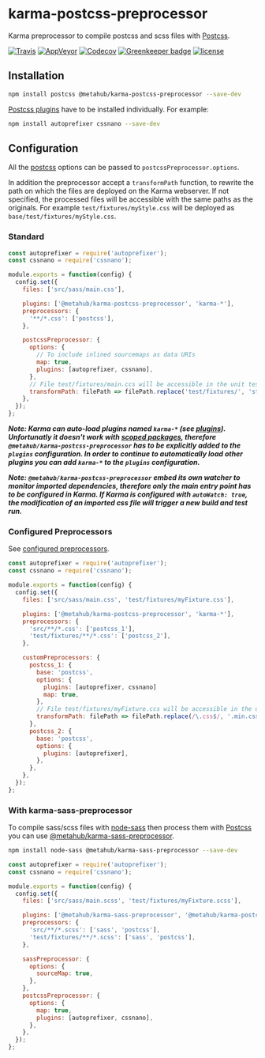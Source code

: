 # **karma-postcss-preprocessor**

Karma preprocessor to compile postcss and scss files with [Postcss](https://github.com/postcss/postcss).

[![Travis](https://img.shields.io/travis/pvdlg/karma-postcss-preprocessor.svg)](https://travis-ci.org/pvdlg/karma-postcss-preprocessor)
[![AppVeyor](https://img.shields.io/appveyor/ci/pvdlg/karma-postcss-preprocessor.svg)](https://ci.appveyor.com/project/pvdlg/karma-postcss-preprocessor)
[![Codecov](https://img.shields.io/codecov/c/github/pvdlg/karma-postcss-preprocessor.svg)](https://codecov.io/gh/pvdlg/karma-postcss-preprocessor)
[![Greenkeeper badge](https://badges.greenkeeper.io/pvdlg/karma-postcss-preprocessor.svg)](https://greenkeeper.io/)
[![license](https://img.shields.io/github/license/pvdlg/karma-postcss-preprocessor.svg)](https://github.com/pvdlg/karma-postcss-preprocessor/blob/master/LICENSE)

## Installation

```bash
npm install postcss @metahub/karma-postcss-preprocessor --save-dev
```

[Postcss plugins](https://www.postcss.parts) have to be installed individually. For example:

```bash
npm install autoprefixer cssnano --save-dev
```

## Configuration

All the [postcss](http://api.postcss.org/global.html#processOptions) options can be passed to `postcssPreprocessor.options`.

In addition the preprocessor accept a `transformPath` function, to rewrite the path on which the files are deployed on the Karma webserver. If not specified, the processed files will be accessible with the same paths as the originals. For example `test/fixtures/myStyle.css` will be deployed as `base/test/fixtures/myStyle.css`.

### Standard

```js
const autoprefixer = require('autoprefixer');
const cssnano = require('cssnano');

module.exports = function(config) {
  config.set({
    files: ['src/sass/main.css'],

    plugins: ['@metahub/karma-postcss-preprocessor', 'karma-*'],
    preprocessors: {
      '**/*.css': ['postcss'],
    },

    postcssPreprocessor: {
      options: {
        // To include inlined sourcemaps as data URIs
        map: true,
        plugins: [autoprefixer, cssnano],
      },
      // File test/fixtures/main.ccs will be accessible in the unit test on path base/styles/main.css
      transformPath: filePath => filePath.replace('test/fixtures/', 'styles/')
    },
  });
};
```
**_Note: Karma can auto-load plugins named `karma-*` (see [plugins](http://karma-runner.github.io/1.0/config/plugins.html)). Unfortunatly it doesn't work with [scoped packages](https://docs.npmjs.com/misc/scope), therefore `@metahub/karma-postcss-preprocessor` has to be explicitly added to the `plugins` configuration. In order to continue to automatically load other plugins you can add `karma-*` to the `plugins` configuration._**

**_Note: `@metahub/karma-postcss-preprocessor` embed its own watcher to monitor imported dependencies, therefore only the main entry point has to be configured in Karma. If Karma is configured with `autoWatch: true`, the modification of an imported css file will trigger a new build and test run._**

### Configured Preprocessors
See [configured preprocessors](http://karma-runner.github.io/1.0/config/preprocessors.html).

```js
const autoprefixer = require('autoprefixer');
const cssnano = require('cssnano');

module.exports = function(config) {  
  config.set({
    files: ['src/sass/main.css', 'test/fixtures/myFixture.css'],

    plugins: ['@metahub/karma-postcss-preprocessor', 'karma-*'],
    preprocessors: {
      'src/**/*.css': ['postcss_1'],
      'test/fixtures/**/*.css': ['postcss_2'],
    },

    customPreprocessors: {
      postcss_1: {
        base: 'postcss',
        options: {
          plugins: [autoprefixer, cssnano]
          map: true,
        },
        // File test/fixtures/myFixture.ccs will be accessible in the unit test on path test/fixtures/myFixture.min.ccs
        transformPath: filePath => filePath.replace(/\.css$/, '.min.css')
      },
      postcss_2: {
        base: 'postcss',
        options: {
          plugins: [autoprefixer],
        },
      },
    },
  });
};
```

### With karma-sass-preprocessor

To compile sass/scss files with [node-sass](https://github.com/sass/node-sass) then process them with [Postcss](https://github.com/postcss/postcss) you can use [@metahub/karma-sass-preprocessor](https://github.com/pvdlg/karma-sass-preprocessor).

```bash
npm install node-sass @metahub/karma-sass-preprocessor --save-dev
```

```js
const autoprefixer = require('autoprefixer');
const cssnano = require('cssnano');

module.exports = function(config) {
  config.set({
    files: ['src/sass/main.scss', 'test/fixtures/myFixture.scss'],

    plugins: ['@metahub/karma-sass-preprocessor', '@metahub/karma-postcss-preprocessor', 'karma-*'],
    preprocessors: {
      'src/**/*.scss': ['sass', 'postcss'],
      'test/fixtures/**/*.scss': ['sass', 'postcss'],
    },

    sassPreprocessor: {
      options: {
        sourceMap: true,
      },
    },
    postcssPreprocessor: {
      options: {
        map: true,
        plugins: [autoprefixer, cssnano],
      },
    },
  });
};
```
